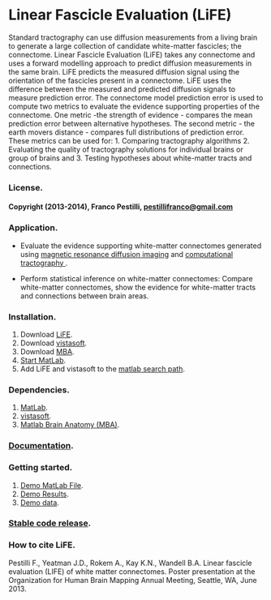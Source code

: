 # Linear Fascicle Evaluation (LiFE)

Standard tractography can use diffusion measurements from a living brain to generate a large collection of candidate white-matter fascicles; the connectome. Linear Fascicle Evaluation (LiFE) takes any connectome and uses a forward modelling approach to predict diffusion measurements in the same brain. LiFE predicts the measured diffusion signal using the orientation of the fascicles present in a connectome. LiFE uses the difference between the measured and predicted diffusion signals to measure prediction error. The connectome model prediction error is used to compute two metrics to evaluate the evidence supporting properties of the connectome. One metric -the strength of evidence - compares the mean prediction error between alternative hypotheses. The second metric - the earth movers distance - compares full distributions of prediction error. These metrics can be used for: 1. Comparing tractography algorithms 2. Evaluating the quality of tractography solutions for individual brains or group of brains and 3. Testing hypotheses about white-matter tracts and connections.

### License.
#### Copyright (2013-2014), Franco Pestilli, pestillifranco@gmail.com

### Application.
* Evaluate the evidence supporting white-matter connectomes generated using [magnetic resonance diffusion imaging](http://en.wikipedia.org/wiki/Diffusion_MRI) and [computational tractography ](http://en.wikipedia.org/wiki/Tractography).

* Perform statistical inference on white-matter connectomes: Compare white-matter connectomes, show the evidence for white-matter tracts and connections between brain areas.

### Installation.
1. Download [LiFE](https://github.com/vistalab/life).
2. Download [vistasoft](https://github.com/vistalab/vistasoft).
3. Download [MBA](https://github.com/francopestilli/mba).
4. [Start MatLab](http://www.mathworks.com/help/matlab/startup-and-shutdown.html).
5. Add LiFE and vistasoft to the [matlab search path](http://www.mathworks.com/help/matlab/ref/addpath.html).

### Dependencies.
1. [MatLab](http://www.mathworks.com/products/matlab/).
2. [vistasoft](https://github.com/vistalab/vistasoft).
3. [Matlab Brain Anatomy (MBA)](https://github.com/francopestilli/mba).

### [Documentation](http://vistalab.github.io/life/doc/).

### Getting started.
1. [Demo MatLab File](http://vistalab.github.io/life/doc/Pestilli_etal_manuscript/life_demo.html).
2. [Demo Results](http://vistalab.github.io/life/html/life_demo.html).
3. [Demo data](http://purl.stanford.edu/cs392kv3054).

### [Stable code release](https://github.com/vistalab/life/releases/tag/v0.2).

### How to cite LiFE.
Pestilli F., Yeatman J.D., Rokem A., Kay K.N., Wandell B.A. Linear fascicle evaluation (LIFE) of white matter connectomes. Poster presentation at the Organization for Human Brain Mapping Annual Meeting, Seattle, WA, June 2013.
